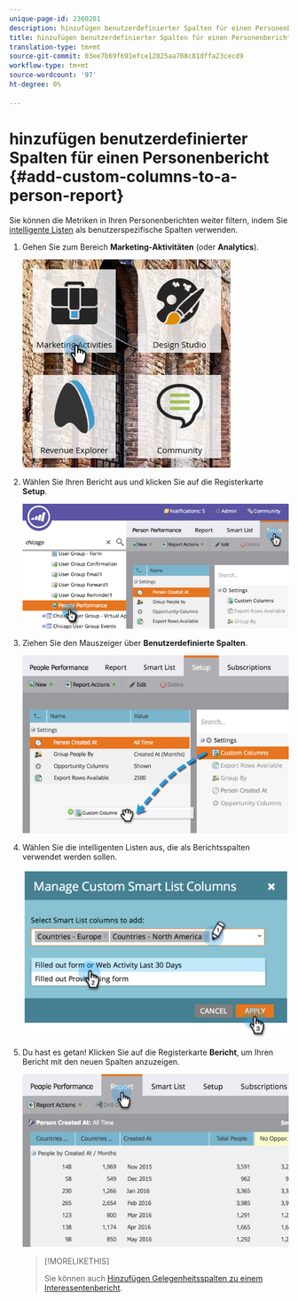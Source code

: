 ```yaml
---
unique-page-id: 2360201
description: hinzufügen benutzerdefinierter Spalten für einen Personenbericht - Marketing Docs - Produktdokumentation
title: hinzufügen benutzerdefinierter Spalten für einen Personenbericht
translation-type: tm+mt
source-git-commit: 03ee7b69f691efce12825aa708c81dffa23cecd9
workflow-type: tm+mt
source-wordcount: '97'
ht-degree: 0%

---
```



# hinzufügen benutzerdefinierter Spalten für einen Personenbericht {#add-custom-columns-to-a-person-report}

Sie können die Metriken in Ihren Personenberichten weiter filtern, indem Sie [intelligente Listen](/help/marketo/product-docs/core-marketo-concepts/smart-lists-and-static-lists/understanding-smart-lists.md) als benutzerspezifische Spalten verwenden.

1. Gehen Sie zum Bereich **Marketing-Aktivitäten** (oder **Analytics**).

   ![](assets/ma-1.png)

1. Wählen Sie Ihren Bericht aus und klicken Sie auf die Registerkarte **Setup**.

   ![](assets/two-1.png)

1. Ziehen Sie den Mauszeiger über **Benutzerdefinierte Spalten**.

   ![](assets/three-1.png)

1. Wählen Sie die intelligenten Listen aus, die als Berichtsspalten verwendet werden sollen.

   ![](assets/image2014-9-16-16-3a39-3a34.png)

1. Du hast es getan! Klicken Sie auf die Registerkarte **Bericht**, um Ihren Bericht mit den neuen Spalten anzuzeigen.

   ![](assets/five-1.png)

   >[!MORELIKETHIS]
   >
   >Sie können auch [Hinzufügen Gelegenheitsspalten zu einem Interessentenbericht](/help/marketo/product-docs/reporting/basic-reporting/editing-reports/add-opportunity-columns-to-a-lead-report.md).
